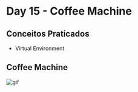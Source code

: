# Day 15 - Coffee Machine
## Conceitos Praticados
- Virtual Environment
## Coffee Machine
![gif](https://github.com/terramotta/100-days-python-bootcamp/assets/53800269/15c7f3a6-c4e8-497e-945c-785640c1dc0a)
